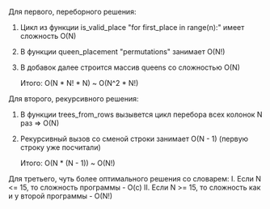 Для первого, переборного решения:
1. Цикл из функции is_valid_place "for first_place in range(n):" имеет сложность O(N)
2. В функции queen_placement "permutations" занимает O(N!)
3. В добавок далее строится массив queens со сложностью O(N)

    Итого: O(N * N! * N) ~ O(N^2 * N!)

Для второго, рекурсивного решения:
1. В функции trees_from_rows вызывется цикл перебора всех колонок N раз => O(N)
2. Рекурсивный вызов со сменой строки занимает O(N - 1) (первую строку уже посчитали)

    Итого: O(N * (N - 1)) ~ O(N!)

Для третьего, чуть более оптимального решения со словарем:
    I. Если N <= 15, то сложность программы - O(c)
    II. Если N >= 15, то сложность как и у второй программы - O(N!)